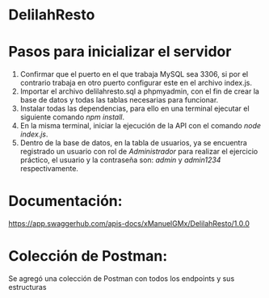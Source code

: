 # DelilahResto
# Pasos para inicializar el servidor
1. Confirmar que el puerto en el que trabaja MySQL sea 3306, si por el contrario trabaja en otro puerto configurar este en el archivo index.js.
2. Importar el archivo delilahresto.sql a phpmyadmin, con el fin de crear la base de datos y todas las tablas necesarias para funcionar.
3. Instalar todas las dependencias, para ello en una terminal ejecutar el siguiente comando _npm install_.
4. En la misma terminal, iniciar la ejecución de la API con el comando _node index.js_.
5. Dentro de la base de datos, en la tabla de usuarios, ya se encuentra registrado un usuario con rol de _Administrador_ para realizar el ejercicio práctico, el usuario y la contraseña son: _admin_ y _admin1234_ respectivamente.
# Documentación:
https://app.swaggerhub.com/apis-docs/xManuelGMx/DelilahResto/1.0.0
# Colección de Postman:
Se agregó una colección de Postman con todos los endpoints y sus estructuras
